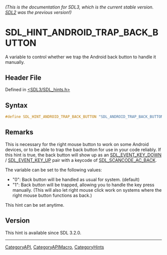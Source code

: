 ###### (This is the documentation for SDL3, which is the current stable version. [SDL2](https://wiki.libsdl.org/SDL2/) was the previous version!)
# SDL_HINT_ANDROID_TRAP_BACK_BUTTON

A variable to control whether we trap the Android back button to handle it manually.

## Header File

Defined in [<SDL3/SDL_hints.h>](https://github.com/libsdl-org/SDL/blob/main/include/SDL3/SDL_hints.h)

## Syntax

```c
#define SDL_HINT_ANDROID_TRAP_BACK_BUTTON "SDL_ANDROID_TRAP_BACK_BUTTON"
```

## Remarks

This is necessary for the right mouse button to work on some Android
devices, or to be able to trap the back button for use in your code
reliably. If this hint is true, the back button will show up as an
[SDL_EVENT_KEY_DOWN](SDL_EVENT_KEY_DOWN) /
[SDL_EVENT_KEY_UP](SDL_EVENT_KEY_UP) pair with a keycode of
[SDL_SCANCODE_AC_BACK](SDL_SCANCODE_AC_BACK).

The variable can be set to the following values:

- "0": Back button will be handled as usual for system. (default)
- "1": Back button will be trapped, allowing you to handle the key press
  manually. (This will also let right mouse click work on systems where the
  right mouse button functions as back.)

This hint can be set anytime.

## Version

This hint is available since SDL 3.2.0.

----
[CategoryAPI](CategoryAPI), [CategoryAPIMacro](CategoryAPIMacro), [CategoryHints](CategoryHints)

